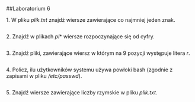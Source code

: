 ##Laboratorium 6

1\. W pliku *plik.txt* znajdź wiersze zawierające co najmniej jeden znak.
```sh

```

2\. Znajdź w plikach *pl** wiersze rozpoczynające się od cyfry.
```sh

```

3\. Znajdź pliki, zawierające wiersz w którym na 9 pozycji występuje litera *r*.
```sh

```

4\. Policz, ilu użytkowników systemu używa powłoki bash (zgodnie z zapisami w pliku */etc/passwd*).
```sh

```

5\. Znajdź wiersze zawierające liczby rzymskie w pliku *plik.txt*.
```sh

```
